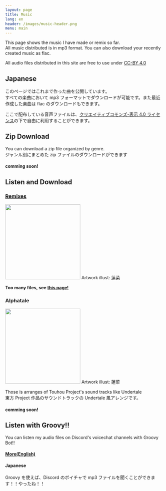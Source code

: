 ```yaml
---
layout: page
title: Music
lang: en
header: /images/music-header.png
menu: main
---
```


This page shows the music I have made or remix so far.  
All music distributed is in mp3 format. You can also download your recently created music as flac.

All audio files distributed in this site are free to use under [CC-BY 4.0][cc-by]

## Japanese

このページではこれまで作った曲を公開しています。  
すべての楽曲において mp3 フォーマットでダウンロードが可能です。また最近作成した楽曲は flac のダウンロードもできます。

ここで配布している音声ファイルは、[クリエイティブコモンズ-表示 4.0 ライセンス][cc-by]の下で自由に利用することができます。

## Zip Download

You can download a zip file organized by genre.  
ジャンル別にまとめた zip ファイルのダウンロードができます

#### comming soon!

## Listen and Download

### [Remixes][remixes]

<image src="/images/artwork/remix.png" style="width : 240px ;"/>
Artwork illust: 蓮菜

<strong>Too many files, see [this page!][remixes]</strong>

[cc-by]: https://creativecommons.org/licenses/by/4.0/
[remixes]: remixes/

### Alphatale

<image src="/images/artwork/alphatale.png" style="width : 240px ;"/>
Artwork illust: 蓮菜

Those is arranges of Touhou Project's sound tracks like Undertale  
東方 Project 作品のサウンドトラックの Undertale 風アレンジです。

#### comming soon!

## Listen with Groovy!!

You can listen my audio files on Discord's voicechat channels with Groovy Bot!!

#### [More(English)](/english/2021/01/12/How-to-play-music-with-groovy-bot.html#how-to-listen-to-audio-file-in-my-site)

#### Japanese

Groovy を使えば、Discord のボイチャで mp3 ファイルを聞くことができます！！やったね！！
